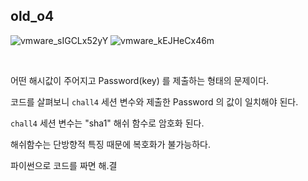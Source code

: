 ## old_o4

![vmware_sIGCLx52yY](https://user-images.githubusercontent.com/79683414/143746415-d62dccc6-6ee8-4e0d-acc1-669be082cd86.png)
![vmware_kEJHeCx46m](https://user-images.githubusercontent.com/79683414/143746440-768b215b-7fac-44a8-a6c3-de6fea4dd6e4.png)

<br>

어떤 해시값이 주어지고 Password(key) 를 제출하는 형태의 문제이다.

코드를 살펴보니 `chall4` 세션 변수와 제출한 Password 의 값이 일치해야 된다.

`chall4` 세션 변수는 "sha1" 해쉬 함수로 암호화 된다.

해쉬함수는 단방향적 특징 때문에 복호화가 불가능하다.

파이썬으로 코드를 짜면 해.결

<br>

```python
```

 
